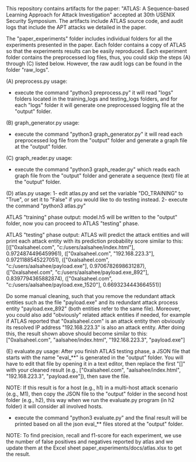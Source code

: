 This repository contains artifacts for the paper:
"ATLAS: A Sequence-based Learning Approach for Attack Investigation" accepted at 30th USENIX Security Symposium.
The artifacts include ATLAS source code, and audit logs that include the APT attacks we detailed in the paper.

The "paper_experiments" folder includes individual folders for all the experiments presented in the paper.
Each folder contains a copy of ATLAS so that the experiments results can be easily reproduced.
Each experiment folder contains the preprocessed log files, thus, you could skip the steps (A) through (C) listed below. However,
the raw audit logs can be found in the folder "raw_logs". 

(A) preprocess.py usage:
- execute the command "python3 preprocess.py"
it will read "logs" folders located in the training_logs and testing_logs folders, and
for each "logs" folder it will generate one preprocessed logging file at the "output" folder.

(B) graph_generator.py usage:
- execute the command "python3 graph_generator.py"
it will read each preprocessed log file from the "output" folder and generate a graph file at the "output" folder.

(C) graph_reader.py usage:
- execute the command "python3 graph_reader.py"
which reads each graph file from the "output" folder and generate a sequence (text) file at the "output" folder.

(D) atlas.py usage:
1- edit atlas.py and set the variable "DO_TRAINING" to "True", or set it to "False" if you would like to do testing instead.
2- execute the command "python3 atlas.py"

ATLAS "training" phase output:
model.h5 will be written to the "output" folder, now you can proceed to ATLAS "testing" phase.

ATLAS "testing" phase output:
ATLAS will predict the attack entities and will print each attack entity with its prediction probability score similar to this:
[(["0xalsaheel.com", "c:/users/aalsahee/index.html"], 0.9724874496459961), (["0xalsaheel.com", "192.168.223.3"], 0.9721188545227051), (["0xalsaheel.com", "c:/users/aalsahee/payload.exe"], 0.9706782698631287), (["0xalsaheel.com", "c:/users/aalsahee/payload.exe_892"], 0.8397794365882874), (["0xalsaheel.com", "c:/users/aalsahee/payload.exe_1520"], 0.6693234443664551)]

Do some manual cleaning, such that you remove the redundant attack entities such as the file "payload.exe" and its redundant
attack process entity "payload.exe_892" (both entities refer to the same file).
Moreover, you could also add "obviously" related attack entities if needed, for example
if ATLAS reported that "0xalsaheel.com" is an attack entity then obviously
its resolved IP address "192.168.223.3" is also an attack entity.
After doing this, the result shown above should become similar to this:
["0xalsaheel.com", "aalsahee/index.html", "192.168.223.3", "payload.exe"]

(E) evaluate.py usage:
After you finish ATLAS testing phase, a JSON file that starts with the name "eval_**" is generated in the "output" folder.
You will have to edit that file by opening it in a text editor, then replace the first "[]" with your
cleaned result (e.g., ["0xalsaheel.com", "aalsahee/index.html", "192.168.223.3", "payload.exe"]), then save the file.

NOTE: If this result is for a host (e.g., h1) in a multi-host attack scenario (e.g., M1), then copy the JSON
file to the "output" folder in the second host folder (e.g., h2), this way when we run the
evaluate.py program (in h2 folder) it will consider all involved hosts.

- execute the command "python3 evaluate.py"
and the final result will be printed based on all the json eval_** files stored at the "output" folder.

NOTE: To find precision, recall and f1-score for each experiment, we use the number of false positives and negatives reported by
atlas and we update them at the Excel sheet paper_experiments/docs/atlas.xlsx to get the result.